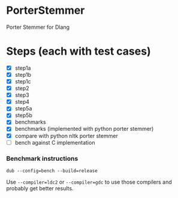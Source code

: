 # PorterStemmer
Porter Stemmer for Dlang

# Steps (each with test cases)

* [x] step1a
* [x] step1b
* [x] step1c
* [x] step2
* [x] step3
* [x] step4
* [x] step5a
* [x] step5b
* [x] benchmarks
* [x] benchmarks (implemented with python porter stemmer)
* [x] compare with python nltk porter stemmer
* [ ] bench against C implementation 

### Benchmark instructions

`dub --config=bench --build=release`

Use `--compiler=ldc2` or `--compiler=gdc` to use those compilers
and probably get better results.
